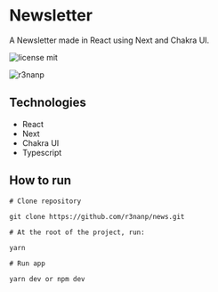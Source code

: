 # Newsletter
A Newsletter made in React using Next and Chakra UI. <br/>

![license mit](https://img.shields.io/github/license/r3nanp/renanflix?color=blue&logo=github&logoColor=mit)

![r3nanp](https://img.shields.io/badge/r3nanp-news-blue)

## Technologies

* React
* Next
* Chakra UI
* Typescript

## How to run

```
# Clone repository

git clone https://github.com/r3nanp/news.git
```

```
# At the root of the project, run:

yarn
```

```
# Run app

yarn dev or npm dev
```
